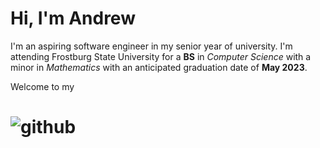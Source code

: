 # Hi, I'm Andrew
I'm an aspiring software engineer in my senior year of university. I'm attending Frostburg State University for a **BS** in *Computer Science* with a minor in *Mathematics* with an anticipated graduation date of **May 2023**.

Welcome to my
# ![github](https://img.shields.io/badge/GitHub-000000?style=for-the-badge&logo=GitHub&logoColor=white)


<!---
Atmoffett/Atmoffett is a ✨ special ✨ repository because its `README.md` (this file) appears on your GitHub profile.
You can click the Preview link to take a look at your changes.
--->

